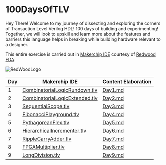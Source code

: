 # 100DaysOfTLV
Hey There! Welcome to my journey of dissecting and exploring the corners of Transaction Level Verilog HDL! 100 days of building and experimenting! Together, we will look to upskill and learn more about the features and barriers this language helps in breaking while building hardware relevant to a designer. 

This entire exercise is carried out in [Makerchip IDE](https://www.makerchip.com/) courtesy of [Redwood EDA](https://www.redwoodeda.com/).

![RedWoodLogo](https://github.com/akarxxx1030/100DaysOfTLV/assets/102870828/8619ec84-6399-420b-8b87-0069d0200445)

Day | Makerchip IDE | Content Elaboration
---|---|---
1 |[CombinatorialLogicRundown.tlv](https://www.makerchip.com/sandbox?code_url=https:%2F%2Fraw.githubusercontent.com%2Fakarxxx1030%2F100DaysOfTLV%2Fmain%2FDay1%2FCombinatorialLogicRundown.tlv) | [Day1.md](https://github.com/akarxxx1030/100DaysOfTLV/blob/main/Day1/Day1.md)
2 | [CombinatorialLogicExtended.tlv](https://www.makerchip.com/sandbox?code_url=https:%2F%2Fraw.githubusercontent.com%2Fakarxxx1030%2F100DaysOfTLV%2Fmain%2FDay2%2FCombinatorialLogicExtended.tlv) | [Day2.md](https://github.com/akarxxx1030/100DaysOfTLV/blob/main/Day2/Day2.md)
3 | [SequentialScope.tlv](https://www.makerchip.com/sandbox?code_url=https:%2F%2Fraw.githubusercontent.com%2Fakarxxx1030%2F100DaysOfTLV%2Fmain%2FDay3%2FSequentialScope.tlv)| [Day3.md](https://github.com/akarxxx1030/100DaysOfTLV/blob/main/Day3/Day3.md)
4 | [FibonacciPlayground.tlv](https://www.makerchip.com/sandbox?code_url=https:%2F%2Fraw.githubusercontent.com%2Fakarxxx1030%2F100DaysOfTLV%2Fmain%2FDay4%2FFibonacciPlayground.tlv) | [Day4.md](https://github.com/akarxxx1030/100DaysOfTLV/blob/main/Day4/Day4.md)
5 | [PythagoreanFlex.tlv](https://www.makerchip.com/sandbox?code_url=https:%2F%2Fraw.githubusercontent.com%2Fakarxxx1030%2F100DaysOfTLV%2Fmain%2FDay5%2FPythagoreanFlex.tlv)| [Day5.md](https://github.com/akarxxx1030/100DaysOfTLV/blob/main/Day5/Day5.md)
6 | [HierarchicalIncrementer.tlv](https://www.makerchip.com/sandbox?code_url=https:%2F%2Fraw.githubusercontent.com%2Fakarxxx1030%2F100DaysOfTLV%2Fmain%2FDay6%2FHierarchicalIncrementer.tlv) | [Day6.md](https://github.com/akarxxx1030/100DaysOfTLV/blob/main/Day6/Day6.md)
7 | [RippleCarryAdder.tlv](https://www.makerchip.com/sandbox?code_url=https:%2F%2Fraw.githubusercontent.com%2Fakarxxx1030%2F100DaysOfTLV%2Fmain%2FDay7%2FRippleCarryAdder.tlv) | [Day7.md](https://github.com/akarxxx1030/100DaysOfTLV/blob/main/Day7/Day7.md)
8 | [FPGAMultiplier.tlv](https://www.makerchip.com/sandbox?code_url=https:%2F%2Fraw.githubusercontent.com%2Fakarxxx1030%2F100DaysOfTLV%2Fmain%2FDay8%2Fmultiplier.tlv) | [Day8.md](https://github.com/akarxxx1030/100DaysOfTLV/blob/main/Day8/Day8.md)
9 | [LongDivision.tlv](https://www.makerchip.com/sandbox?code_url=https:%2F%2Fraw.githubusercontent.com%2Fakarxxx1030%2F100DaysOfTLV%2Fmain%2FDay9%2FLongDivision.tlv) | [Day9.md](https://github.com/akarxxx1030/100DaysOfTLV/blob/main/Day9/Day9.md)





